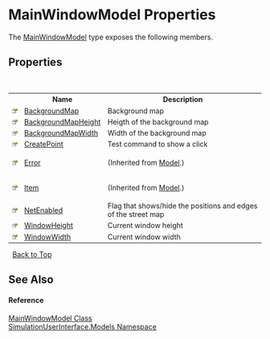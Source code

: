 # MainWindowModel Properties
 

The <a href="0ad81cde-afed-7d9b-27be-25a89dfc0643">MainWindowModel</a> type exposes the following members.


## Properties
&nbsp;<table><tr><th></th><th>Name</th><th>Description</th></tr><tr><td>![Public property](media/pubproperty.gif "Public property")</td><td><a href="582b2d65-0cc3-e298-8976-52abd8af347e">BackgroundMap</a></td><td>
Background map</td></tr><tr><td>![Public property](media/pubproperty.gif "Public property")</td><td><a href="4908ce55-51be-56ef-b294-0881f5a37140">BackgroundMapHeight</a></td><td>
Heigth of the background map</td></tr><tr><td>![Public property](media/pubproperty.gif "Public property")</td><td><a href="20febde2-43ec-bec9-252a-1e95c0081160">BackgroundMapWidth</a></td><td>
Width of the background map</td></tr><tr><td>![Public property](media/pubproperty.gif "Public property")</td><td><a href="f74f3680-ae9a-60a8-f7dd-d3eae46f644b">CreatePoint</a></td><td>
Test command to show a click</td></tr><tr><td>![Public property](media/pubproperty.gif "Public property")</td><td><a href="8084271e-8126-111e-351d-223e3c798820">Error</a></td><td>

 (Inherited from <a href="d1bc9265-c35d-6d47-b537-7d1e1034dd46">Model</a>.)</td></tr><tr><td>![Public property](media/pubproperty.gif "Public property")</td><td><a href="f5043540-aad0-d214-60bc-93d6bb0127ed">Item</a></td><td>

 (Inherited from <a href="d1bc9265-c35d-6d47-b537-7d1e1034dd46">Model</a>.)</td></tr><tr><td>![Public property](media/pubproperty.gif "Public property")</td><td><a href="a80ea99a-7d9a-d629-3bd2-7ab3b152fe30">NetEnabled</a></td><td>
Flag that shows/hide the positions and edges of the street map</td></tr><tr><td>![Public property](media/pubproperty.gif "Public property")</td><td><a href="136cc238-35bd-f73c-2621-597321d4517c">WindowHeight</a></td><td>
Current window height</td></tr><tr><td>![Public property](media/pubproperty.gif "Public property")</td><td><a href="c3b9c33f-0d84-9b55-565a-a8e3246d0a57">WindowWidth</a></td><td>
Current window width</td></tr></table>&nbsp;
<a href="#mainwindowmodel-properties">Back to Top</a>

## See Also


#### Reference
<a href="0ad81cde-afed-7d9b-27be-25a89dfc0643">MainWindowModel Class</a><br /><a href="65763977-2250-51c1-3f4f-8c5da206e5aa">SimulationUserInterface.Models Namespace</a><br />